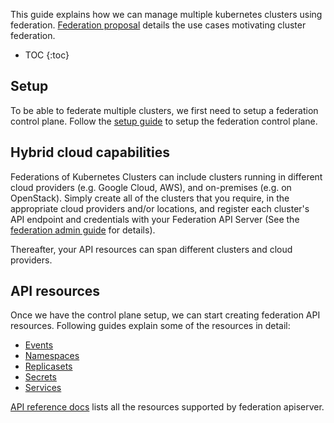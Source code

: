 ---
---

This guide explains how we can manage multiple kubernetes clusters using
federation.
[Federation proposal](https://github.com/kubernetes/kubernetes/blob/{{page.githubbranch}}/docs/proposals/federation.md)
details the use cases motivating cluster federation.


* TOC
{:toc}

## Setup

To be able to federate multiple clusters, we first need to setup a federation
control plane.
Follow the [setup guide](/docs/admin/federation/) to setup the
federation control plane.

## Hybrid cloud capabilities

Federations of Kubernetes Clusters can include clusters running in
different cloud providers (e.g. Google Cloud, AWS), and on-premises
(e.g. on OpenStack). Simply create all of the clusters that you
require, in the appropriate cloud providers and/or locations, and
register each cluster's API endpoint and credentials with your
Federation API Server (See the
[federation admin guide](/docs/admin/federation/) for details).

Thereafter, your API resources can span different clusters
and cloud providers.

## API resources

Once we have the control plane setup, we can start creating federation API
resources.
Following guides explain some of the resources in detail:

* [Events](/docs/user-guide/federation/events/)
* [Namespaces](/docs/user-guide/federation/namespaces/)
* [Replicasets](/docs/user-guide/federation/replicasets/)
* [Secrets](/docs/user-guide/federation/secrets/)
* [Services](/docs/user-guide/federation/federated-services/)
<!-- TODO: Add more guides here -->

[API reference docs](/federation/docs/api-reference/readme/) lists all the
resources supported by federation apiserver.

